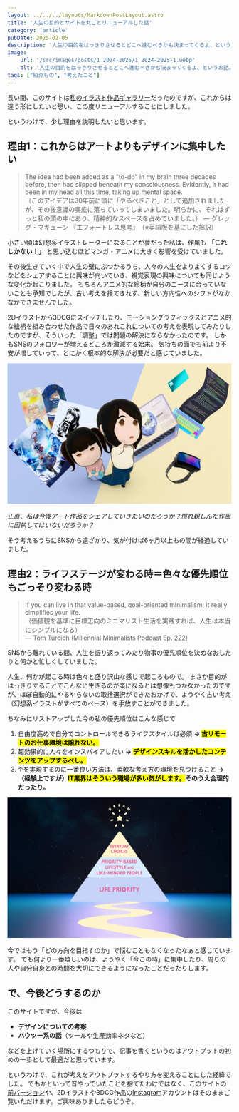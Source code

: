 ```yaml
---
layout: ../../../layouts/MarkdownPostLayout.astro
title: '人生の目的とサイトを丸ごとリニューアルした話'
category: 'article'
pubDate: 2025-02-05
description: '人生の目的をはっきりさせるとどこへ進むべきかも決まってくるよ、というお話。'
image:
    url: '/src/images/posts/1_2024-2025/1_2024-2025-1.webp'
    alt: '人生の目的をはっきりさせるとどこへ進むべきかも決まってくるよ、というお話。'
tags: ["紹介もの", "考えたこと"]
---
```


長い間、このサイトは[私のイラスト作品ギャラリー](https://v2024.erikaobama.com/)だったのですが、これからは違う形にしたいと思い、この度リニューアルすることにしました。

というわけで、少し理由を説明したいと思います。

## 理由1：これからはアートよりもデザインに集中したい

> The idea had been added as a "to-do" in my brain three decades before, then had slipped beneath my consciousness. Evidently, it had been in my head all this time, taking up mental space.<br/>
> （このアイデアは30年前に頭に「やるべきこと」として追加されましたが、その後意識の奥底に落ちていってしまいました。明らかに、それはずっと私の頭の中にあり、精神的なスペースを占めていました。）
> — グレッグ・マキューン 『エフォートレス思考』　（※英語版を基にした拙訳）

小さい頃は幻想系イラストレーターになることが夢だった私は、作風も **「これしかない！」** と思い込むほどマンガ・アニメに大きく影響を受けていました。

その後生きていく中で人生の壁にぶつかるうち、人々の人生をよりよくするコツなどをシェアすることに興味が向いていき、視覚表現の興味についても同じような変化が起こりました。
もちろんアニメ的な絵柄が自分のニーズに合っていないことも承知でしたが、古い考えを捨てきれず、新しい方向性へのシフトがなかなかできませんでした。

2Dイラストから3DCGにスイッチしたり、モーショングラフィックスとアニメ的な絵柄を組み合わせた作品で日々のあれこれについての考えを表現してみたりしたのですが、そういった「調整」では問題の解決にならなかったのです。
しかもSNSのフォロワーが増えるどころか激減する始末。
気持ちの面でも前より不安が増していって、とにかく根本的な解決が必要だと感じていました。

![](/src/images/posts/1_2024-2025/1_2024-2025-2.webp)

*正直、私は今後アート作品をシェアしていきたいのだろうか？慣れ親しんだ作風に固執してはいないだろうか？*

そう考えるうちにSNSから遠ざかり、気が付けば6ヶ月以上もの間が経過していました。

## 理由2：ライフステージが変わる時＝色々な優先順位もごっそり変わる時

> If you can live in that value-based, goal-oriented minimalism, it really simplifies your life.<br/>
> （価値観を基準に目標志向のミニマリスト生活を実践すれば、人生は本当にシンプルになる）<br/>
> — Tom Turcich (Millennial Minimalists Podcast Ep. 222)

SNSから離れている間、人生を振り返ってみたり物事の優先順位を決めなおしたりと何かと忙しくしていました。

人生、何かが起こる時は色々と盛り沢山な感じで起こるもので。
まさか目的がはっきりすることでこんなに生きるのが楽になるとは想像もつかなかったのですが、ほぼ自動的にやるやらないの取捨選択ができたおかげで、ようやく古い考え（幻想系イラストがすべてのベース）を手放すことができました。


ちなみにリストアップした今の私の優先順位はこんな感じで
1. 自由度高めで自分でコントロールできるライフスタイルは必須 **→ <mark class="hl-pink-lt">古リモートのお仕事環境は譲れない。</mark>**
2. 超効果的に人々をインスパイアしたい **→ <mark class="hl-pink-lt">デザインスキルを活かしたコンテンツをアップするべし。</mark>**
3. ↑を実現するのに一番良い方法は、柔軟な考え方の環境を見つけること **→ （経験上ですが）<mark class="hl-pink-lt">IT業界はそういう職場が多い気がします。</mark>そのうえ合理的だったり。**

![](/src/images/posts/1_2024-2025/1_2024-2025-3.webp)

今ではもう「どの方向を目指すのか」で悩むこともなくなったなぁと感じています。
でも何より一番嬉しいのは、ようやく「今この時」に集中したり、周りの人や自分自身との時間を大切にできるようになったことだったりします。


## で、今後どうするのか

このサイトですが、今後は

- **デザインについての考察**
- **ハウツー系の話**（ツールや生産効率ネタなど）

などを上げていく場所にするつもりで、記事を書くというのはアウトプットの初めの一歩として最適だと思っています。

というわけで、これが考えをアウトプットするやり方を変えることにした経緯でした。
でもかといって昔やっていたことを捨てたわけではなく、このサイトの[前バージョン](https://v2024.erikaobama.com/)や、2Dイラストや3DCG作品の[Instagram](https://instagram.com/erika.obama)アカウントはそのままご覧いただけます。ご興味ありましたらどうぞ。
